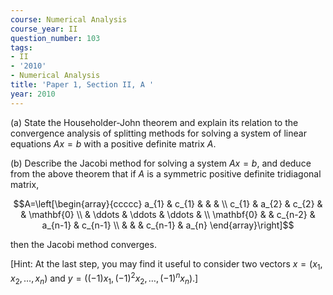```yaml
---
course: Numerical Analysis
course_year: II
question_number: 103
tags:
- II
- '2010'
- Numerical Analysis
title: 'Paper 1, Section II, A '
year: 2010
---
```




(a) State the Householder-John theorem and explain its relation to the convergence analysis of splitting methods for solving a system of linear equations $A x=b$ with a positive definite matrix $A$.

(b) Describe the Jacobi method for solving a system $A x=b$, and deduce from the above theorem that if $A$ is a symmetric positive definite tridiagonal matrix,

$$A=\left[\begin{array}{ccccc}
a_{1} & c_{1} & & & \\
c_{1} & a_{2} & c_{2} & & \mathbf{0} \\
& \ddots & \ddots & \ddots & \\
\mathbf{0} & & c_{n-2} & a_{n-1} & c_{n-1} \\
& & & c_{n-1} & a_{n}
\end{array}\right]$$

then the Jacobi method converges.

[Hint: At the last step, you may find it useful to consider two vectors $x=\left(x_{1}, x_{2}, \ldots, x_{n}\right)$ and $y=\left((-1) x_{1},(-1)^{2} x_{2}, \ldots,(-1)^{n} x_{n}\right)$.]